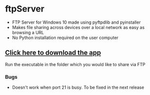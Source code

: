 # ftpServer
- FTP Server for Windows 10 made using pyftpdlib and pyinstaller
- Makes file sharing across devices over a local network as easy as browsing a URL
- No Python installation required on the user computer

## [Click here to download the app](https://github.com/pa1tech/ftpServer/releases/download/v1.0/FTP_Server.exe?raw=true)
 Run the executable in the folder which you would like to share via FTP
 
### Bugs
- Doesn't work when port 21 is busy. To be fixed in the next release
